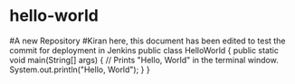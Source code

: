 # hello-world
#A new Repository
#Kiran here, this document has been edited to test the commit for deployment in Jenkins
public class HelloWorld {
   public static void main(String[] args) {
      // Prints "Hello, World" in the terminal window.
      System.out.println("Hello, World");
   }
}
